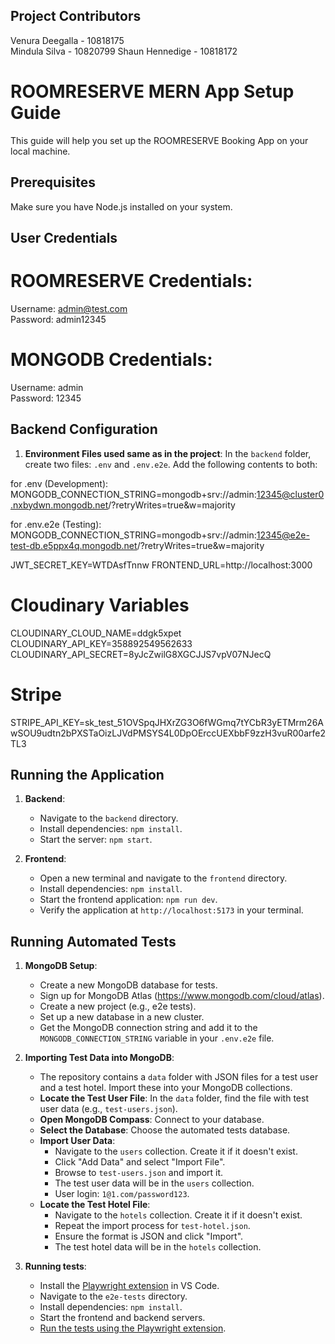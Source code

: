 ## Project Contributors

Venura Deegalla - 10818175   
Mindula Silva   - 10820799
Shaun Hennedige - 10818172 


# ROOMRESERVE MERN App Setup Guide

This guide will help you set up the ROOMRESERVE Booking App on your local machine.

## Prerequisites

Make sure you have Node.js installed on your system.

## User Credentials

# ROOMRESERVE Credentials:
Username: admin@test.com  
Password: admin12345

# MONGODB Credentials:
Username: admin  
Password: 12345

## Backend Configuration

1. **Environment Files used same as in the project**: In the `backend` folder, create two files: `.env` and `.env.e2e`. Add the following contents to both:

for .env (Development):
  MONGODB_CONNECTION_STRING=mongodb+srv://admin:12345@cluster0.nxbydwn.mongodb.net/?retryWrites=true&w=majority

for .env.e2e (Testing):
  MONGODB_CONNECTION_STRING=mongodb+srv://admin:12345@e2e-test-db.e5ppx4q.mongodb.net/?retryWrites=true&w=majority

JWT_SECRET_KEY=WTDAsfTnnw
FRONTEND_URL=http://localhost:3000

# Cloudinary Variables
CLOUDINARY_CLOUD_NAME=ddgk5xpet  
CLOUDINARY_API_KEY=358892549562633  
CLOUDINARY_API_SECRET=8yJcZwilG8XGCJJS7vpV07NJecQ

# Stripe
STRIPE_API_KEY=sk_test_51OVSpqJHXrZG3O6fWGmq7tYCbR3yETMrm26AwSOU9udtn2bPXSTaOizLJVdPMSYS4L0DpOErccUEXbbF9zzH3vuR00arfe2TL3

## Running the Application

1. **Backend**:
    - Navigate to the `backend` directory.
    - Install dependencies: `npm install`.
    - Start the server: `npm start`.

2. **Frontend**:
    - Open a new terminal and navigate to the `frontend` directory.
    - Install dependencies: `npm install`.
    - Start the frontend application: `npm run dev`.
    - Verify the application at `http://localhost:5173` in your terminal.

## Running Automated Tests

1. **MongoDB Setup**: 
    - Create a new MongoDB database for tests.
    - Sign up for MongoDB Atlas (https://www.mongodb.com/cloud/atlas).
    - Create a new project (e.g., e2e tests).
    - Set up a new database in a new cluster.
    - Get the MongoDB connection string and add it to the `MONGODB_CONNECTION_STRING` variable in your `.env.e2e` file.
      
2. **Importing Test Data into MongoDB**:

    - The repository contains a `data` folder with JSON files for a test user and a test hotel. Import these into your MongoDB collections.
    - **Locate the Test User File**: In the `data` folder, find the file with test user data (e.g., `test-users.json`).
    - **Open MongoDB Compass**: Connect to your database.
    - **Select the Database**: Choose the automated tests database.
    - **Import User Data**:
        - Navigate to the `users` collection. Create it if it doesn't exist.
        - Click "Add Data" and select "Import File".
        - Browse to `test-users.json` and import it.
        - The test user data will be in the `users` collection.
        - User login: `1@1.com/password123`.
    -  **Locate the Test Hotel File**:
        - Navigate to the `hotels` collection. Create it if it doesn't exist.
        - Repeat the import process for `test-hotel.json`.
        - Ensure the format is JSON and click "Import".
        - The test hotel data will be in the `hotels` collection.
 
3. **Running tests**:
    - Install the [Playwright extension](https://marketplace.visualstudio.com/items?itemName=ms-playwright.playwright) in VS Code.
    - Navigate to the `e2e-tests` directory.
    - Install dependencies: `npm install`.
    - Start the frontend and backend servers.
    - [Run the tests using the Playwright extension](https://playwright.dev/docs/getting-started-vscode#running-tests).

    
